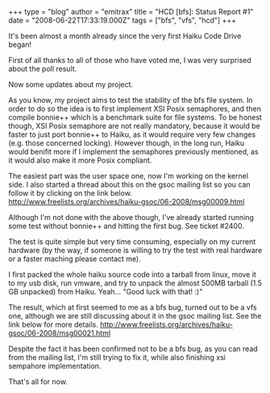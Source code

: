 +++
type = "blog"
author = "emitrax"
title = "HCD [bfs]: Status Report #1"
date = "2008-06-22T17:33:19.000Z"
tags = ["bfs", "vfs", "hcd"]
+++

It's been almost a month already since the very first Haiku Code Drive began!

First of all thanks to all of those who have voted me, I was very surprised about the poll result.

Now some updates about my project.

As you know, my project aims to test the stability of the bfs file system. In order to do so
the idea is to first implement XSI Posix semaphores, and then compile bonnie++ which is a benchmark suite
for file systems. To be honest though, XSI Posix semaphore are not really mandatory, because it would be
faster to just port bonnie++ to Haiku, as it would require very few changes (e.g. those concerned locking).
However though, in the long run, Haiku would benifit more if I implement the semaphores previously mentioned,
as it would also make it more Posix compliant.

The easiest part was the user space one, now I'm working on the kernel side. I also started a thread
about this on the gsoc mailing list so you can follow it by clicking on the link below.
http://www.freelists.org/archives/haiku-gsoc/06-2008/msg00009.html

Although I'm not done with the above though, I've already started running some test without bonnie++
and hitting the first bug. See ticket #2400.

The test is quite simple but very time consuming, especially on my current hardware (by the way, 
if someone is willing to try the test with real hardware or a faster maching please contact me).

I first packed the whole haiku source code into a tarball from linux, move it to my usb disk, run
vmware, and try to unpack the almost 500MB tarball (1.5 GB unpacked) from Haiku. 
Yeah... "Good luck with that! :)"

The result, which at first seemed to me as a bfs bug, turned out to be a vfs one, although we are still discussing about it in the gsoc mailing list. See the link below for more details.
http://www.freelists.org/archives/haiku-gsoc/06-2008/msg00021.html

Despite the fact it has been confirmed not to be a bfs bug, as you can read from the mailing list, I'm still trying to fix it, while also finishing xsi sempahore implementation.

That's all for now.